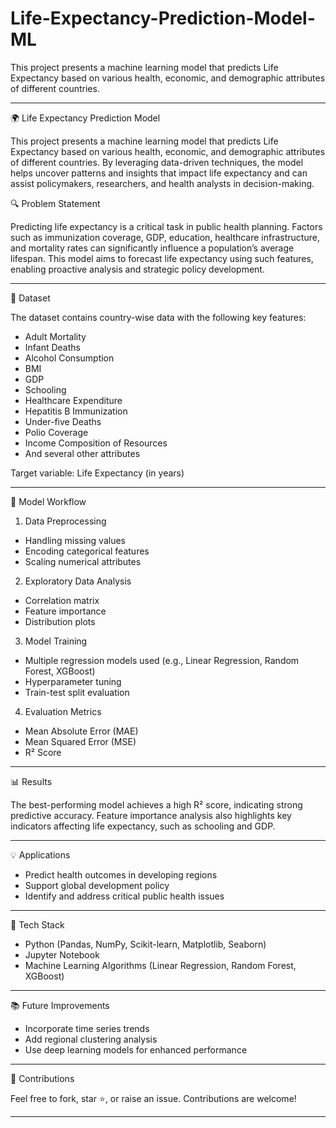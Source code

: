# Life-Expectancy-Prediction-Model-ML
This project presents a machine learning model that predicts Life Expectancy based on various health, economic, and demographic attributes of different countries.

---
🌍 Life Expectancy Prediction Model

This project presents a machine learning model that predicts  Life Expectancy  based on various health, economic, and demographic attributes of different countries. By leveraging data-driven techniques, the model helps uncover patterns and insights that impact life expectancy and can assist policymakers, researchers, and health analysts in decision-making.

🔍 Problem Statement

Predicting life expectancy is a critical task in public health planning. Factors such as immunization coverage, GDP, education, healthcare infrastructure, and mortality rates can significantly influence a population’s average lifespan. This model aims to forecast life expectancy using such features, enabling proactive analysis and strategic policy development.

---

📁 Dataset

The dataset contains country-wise data with the following key features:

* Adult Mortality
* Infant Deaths 
* Alcohol Consumption 
*  BMI 
*  GDP 
*  Schooling 
*  Healthcare Expenditure 
*  Hepatitis B Immunization 
*  Under-five Deaths 
*  Polio Coverage 
*  Income Composition of Resources 
* And several other attributes

Target variable:  Life Expectancy (in years) 

---

 🧠 Model Workflow

1.  Data Preprocessing 

   * Handling missing values
   * Encoding categorical features
   * Scaling numerical attributes

2.  Exploratory Data Analysis 

   * Correlation matrix
   * Feature importance
   * Distribution plots

3.  Model Training 

   * Multiple regression models used (e.g., Linear Regression, Random Forest, XGBoost)
   * Hyperparameter tuning
   * Train-test split evaluation

4.  Evaluation Metrics 

   * Mean Absolute Error (MAE)
   * Mean Squared Error (MSE)
   * R² Score

---

📊 Results

The best-performing model achieves a high R² score, indicating strong predictive accuracy. Feature importance analysis also highlights key indicators affecting life expectancy, such as schooling and GDP.

---

💡 Applications

* Predict health outcomes in developing regions
* Support global development policy
* Identify and address critical public health issues

---

📌 Tech Stack

* Python (Pandas, NumPy, Scikit-learn, Matplotlib, Seaborn)
* Jupyter Notebook
* Machine Learning Algorithms (Linear Regression, Random Forest, XGBoost)

---

📚 Future Improvements

* Incorporate time series trends
* Add regional clustering analysis
* Use deep learning models for enhanced performance

---

🤝 Contributions

Feel free to fork, star ⭐, or raise an issue. Contributions are welcome!

---
